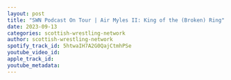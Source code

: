 ```yaml
---
layout: post
title: "SWN Podcast On Tour | Air Myles II: King of the (Broken) Ring"
date: 2023-09-13
categories: scottish-wrestling-network
author: scottish-wrestling-network
spotify_track_id: 5htwaIH7A2G0QajCtmhPSe
youtube_video_id: 
apple_track_id: 
youtube_metadata: 
---
```

